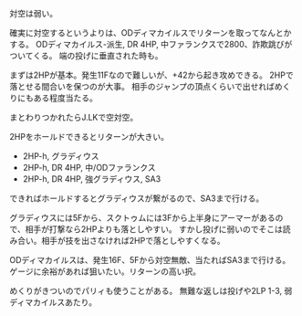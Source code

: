 対空は弱い。

確実に対空するというよりは、ODディマカイルスでリターンを取ってなんとかする。
ODディマカイルス-派生, DR 4HP, 中ファランクスで2800、詐欺跳びがついてくる。
端の投げに垂直された時も。

まずは2HPが基本。発生11Fなので難しいが、+42から起き攻めできる。
2HPで落とせる間合いを保つのが大事。
相手のジャンプの頂点くらいで出せればめくりにもある程度当たる。

まとわりつかれたらJ.LKで空対空。

2HPをホールドできるとリターンが大きい。

- 2HP-h, グラディウス
- 2HP-h, DR 4HP, 中/ODファランクス
- 2HP-h, DR 4HP, 強グラディウス, SA3

できればホールドするとグラディウスが繋がるので、SA3まで行ける。

グラディウスには5Fから、スクトゥムには3Fから上半身にアーマーがあるので、相手が打撃なら2HPよりも落としやすい。
すかし投げに弱いのでそこは読み合い。相手が技を出さなければ2HPで落としやすくなる。

ODディマカイルスは、発生16F、5Fから対空無敵、当たればSA3まで行ける。
ゲージに余裕があれば狙いたい。リターンの高い択。

めくりがきついのでパリィも使うことがある。
無難な返しは投げや2LP 1-3, 弱ディマカイルスあたり。
